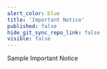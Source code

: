 ```yaml
---
alert_color: blue
title: 'Important Notice'
published: false
hide_git_sync_repo_link: false
visible: false
---
```


Sample Important Notice
